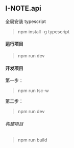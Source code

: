 ## I-NOTE.api

全局安装 typescript

> npm install -g typescript

#### 运行项目

> npm run dev

#### 开发项目

第一步：
> npm run tsc-w

第二步：
> npm run dev

###### 构建项目

> npm run build 
